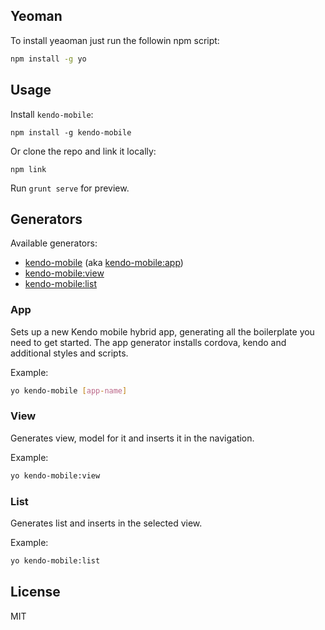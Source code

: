 ## Yeoman

To install yeaoman just run the followin npm script:

```bash
npm install -g yo
```

## Usage

Install `kendo-mobile`:
```
npm install -g kendo-mobile
```
Or clone the repo and link it locally:

```
npm link
```

Run `grunt serve` for preview.

## Generators

Available generators:

* [kendo-mobile](#app) (aka [kendo-mobile:app](#app))
* [kendo-mobile:view](#view)
* [kendo-mobile:list](#list)

### App
Sets up a new Kendo mobile hybrid app, generating all the boilerplate you need to get started. The app generator  installs cordova, kendo and additional styles and scripts.

Example:
```bash
yo kendo-mobile [app-name]
```

### View
Generates view, model for it and inserts it in the navigation.

Example:
```bash
yo kendo-mobile:view
```

### List
Generates list and inserts in the selected view.

Example:
```bash
yo kendo-mobile:list
```

## License

MIT
